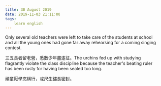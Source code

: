 ```yaml
---
title: 30 August 2019
date: 2019-11-03 21:11:00
tags:
    learn english
---
```

Only several old teachers were left to take
care of the students at school and all the young ones had gone far away
rehearsing for a coming singing contest.

三五長者留老營，悉數少年盡逺征。The urchins fed up with studying flagrantly
violate the class discipline because the teacher's beating ruler has been rusty for having
been sealed too long.

頑童厭學恣横行，戒尺生鏽長密封。